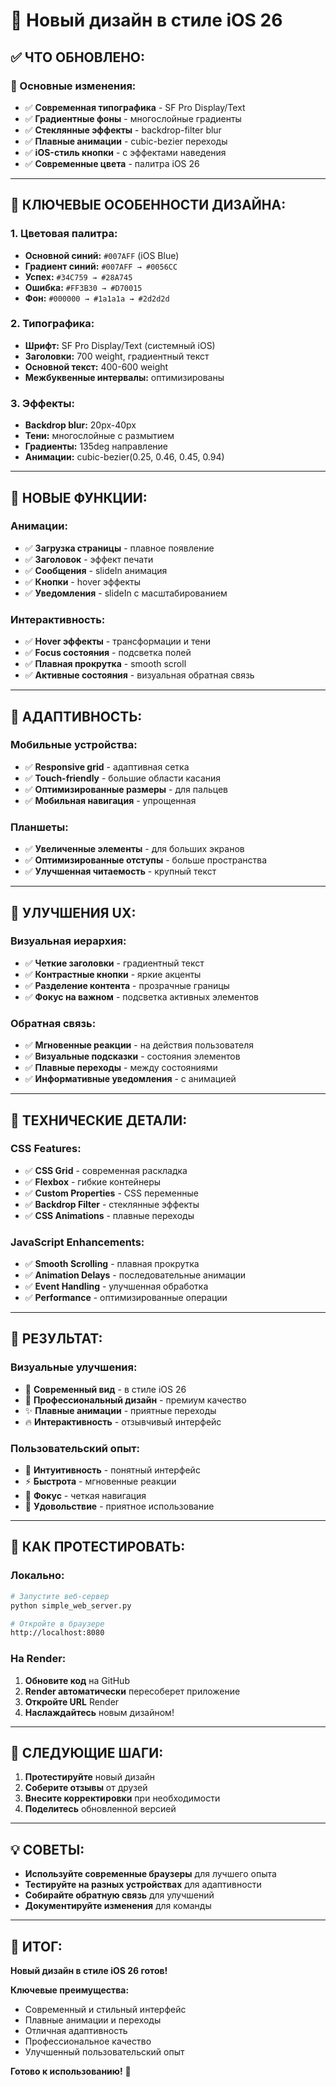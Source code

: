 # 🎨 Новый дизайн в стиле iOS 26

## ✅ **ЧТО ОБНОВЛЕНО:**

### **🎯 Основные изменения:**
- ✅ **Современная типографика** - SF Pro Display/Text
- ✅ **Градиентные фоны** - многослойные градиенты
- ✅ **Стеклянные эффекты** - backdrop-filter blur
- ✅ **Плавные анимации** - cubic-bezier переходы
- ✅ **iOS-стиль кнопки** - с эффектами наведения
- ✅ **Современные цвета** - палитра iOS 26

---

## 🎨 **КЛЮЧЕВЫЕ ОСОБЕННОСТИ ДИЗАЙНА:**

### **1. Цветовая палитра:**
- **Основной синий:** `#007AFF` (iOS Blue)
- **Градиент синий:** `#007AFF → #0056CC`
- **Успех:** `#34C759 → #28A745`
- **Ошибка:** `#FF3B30 → #D70015`
- **Фон:** `#000000 → #1a1a1a → #2d2d2d`

### **2. Типографика:**
- **Шрифт:** SF Pro Display/Text (системный iOS)
- **Заголовки:** 700 weight, градиентный текст
- **Основной текст:** 400-600 weight
- **Межбуквенные интервалы:** оптимизированы

### **3. Эффекты:**
- **Backdrop blur:** 20px-40px
- **Тени:** многослойные с размытием
- **Градиенты:** 135deg направление
- **Анимации:** cubic-bezier(0.25, 0.46, 0.45, 0.94)

---

## 🚀 **НОВЫЕ ФУНКЦИИ:**

### **Анимации:**
- ✅ **Загрузка страницы** - плавное появление
- ✅ **Заголовок** - эффект печати
- ✅ **Сообщения** - slideIn анимация
- ✅ **Кнопки** - hover эффекты
- ✅ **Уведомления** - slideIn с масштабированием

### **Интерактивность:**
- ✅ **Hover эффекты** - трансформации и тени
- ✅ **Focus состояния** - подсветка полей
- ✅ **Плавная прокрутка** - smooth scroll
- ✅ **Активные состояния** - визуальная обратная связь

---

## 📱 **АДАПТИВНОСТЬ:**

### **Мобильные устройства:**
- ✅ **Responsive grid** - адаптивная сетка
- ✅ **Touch-friendly** - большие области касания
- ✅ **Оптимизированные размеры** - для пальцев
- ✅ **Мобильная навигация** - упрощенная

### **Планшеты:**
- ✅ **Увеличенные элементы** - для больших экранов
- ✅ **Оптимизированные отступы** - больше пространства
- ✅ **Улучшенная читаемость** - крупный текст

---

## 🎯 **УЛУЧШЕНИЯ UX:**

### **Визуальная иерархия:**
- ✅ **Четкие заголовки** - градиентный текст
- ✅ **Контрастные кнопки** - яркие акценты
- ✅ **Разделение контента** - прозрачные границы
- ✅ **Фокус на важном** - подсветка активных элементов

### **Обратная связь:**
- ✅ **Мгновенные реакции** - на действия пользователя
- ✅ **Визуальные подсказки** - состояния элементов
- ✅ **Плавные переходы** - между состояниями
- ✅ **Информативные уведомления** - с анимацией

---

## 🔧 **ТЕХНИЧЕСКИЕ ДЕТАЛИ:**

### **CSS Features:**
- ✅ **CSS Grid** - современная раскладка
- ✅ **Flexbox** - гибкие контейнеры
- ✅ **Custom Properties** - CSS переменные
- ✅ **Backdrop Filter** - стеклянные эффекты
- ✅ **CSS Animations** - плавные переходы

### **JavaScript Enhancements:**
- ✅ **Smooth Scrolling** - плавная прокрутка
- ✅ **Animation Delays** - последовательные анимации
- ✅ **Event Handling** - улучшенная обработка
- ✅ **Performance** - оптимизированные операции

---

## 🎉 **РЕЗУЛЬТАТ:**

### **Визуальные улучшения:**
- 🎨 **Современный вид** - в стиле iOS 26
- 🌟 **Профессиональный дизайн** - премиум качество
- ✨ **Плавные анимации** - приятные переходы
- 🔥 **Интерактивность** - отзывчивый интерфейс

### **Пользовательский опыт:**
- 📱 **Интуитивность** - понятный интерфейс
- ⚡ **Быстрота** - мгновенные реакции
- 🎯 **Фокус** - четкая навигация
- 💫 **Удовольствие** - приятное использование

---

## 🚀 **КАК ПРОТЕСТИРОВАТЬ:**

### **Локально:**
```bash
# Запустите веб-сервер
python simple_web_server.py

# Откройте в браузере
http://localhost:8080
```

### **На Render:**
1. **Обновите код** на GitHub
2. **Render автоматически** пересоберет приложение
3. **Откройте URL** Render
4. **Наслаждайтесь** новым дизайном!

---

## 🎯 **СЛЕДУЮЩИЕ ШАГИ:**

1. **Протестируйте** новый дизайн
2. **Соберите отзывы** от друзей
3. **Внесите корректировки** при необходимости
4. **Поделитесь** обновленной версией

---

## 💡 **СОВЕТЫ:**

- **Используйте современные браузеры** для лучшего опыта
- **Тестируйте на разных устройствах** для адаптивности
- **Собирайте обратную связь** для улучшений
- **Документируйте изменения** для команды

---

## 🎉 **ИТОГ:**

**Новый дизайн в стиле iOS 26 готов!**

**Ключевые преимущества:**
- Современный и стильный интерфейс
- Плавные анимации и переходы
- Отличная адаптивность
- Профессиональное качество
- Улучшенный пользовательский опыт

**Готово к использованию!** 🚀
